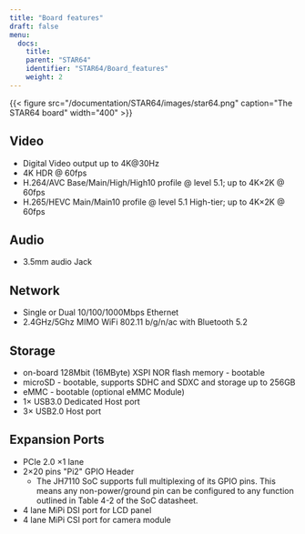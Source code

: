 ```yaml
---
title: "Board features"
draft: false
menu:
  docs:
    title:
    parent: "STAR64"
    identifier: "STAR64/Board_features"
    weight: 2
---
```


{{< figure src="/documentation/STAR64/images/star64.png" caption="The STAR64 board" width="400" >}}

## Video

* Digital Video output up to 4K@30Hz
* 4K HDR @ 60fps
* H.264/AVC Base/Main/High/High10 profile @ level 5.1; up to 4K&times;2K @ 60fps
* H.265/HEVC Main/Main10 profile @ level 5.1 High-tier; up to 4K&times;2K @ 60fps

## Audio

* 3.5mm audio Jack

## Network

* Single or Dual 10/100/1000Mbps Ethernet
* 2.4GHz/5Ghz MIMO WiFi 802.11 b/g/n/ac with Bluetooth 5.2

## Storage

* on-board 128Mbit (16MByte) XSPI NOR flash memory - bootable
* microSD - bootable, supports SDHC and SDXC and storage up to 256GB
* eMMC - bootable (optional eMMC Module)
* 1&times; USB3.0 Dedicated Host port
* 3&times; USB2.0 Host port

## Expansion Ports

* PCIe 2.0 &times;1 lane
* 2&times;20 pins "Pi2" GPIO Header
  * The JH7110 SoC supports full multiplexing of its GPIO pins. This means any non-power/ground pin can be configured to any function outlined in Table 4-2 of the SoC datasheet.
* 4 lane MiPi DSI port for LCD panel
* 4 lane MiPi CSI port for camera module

